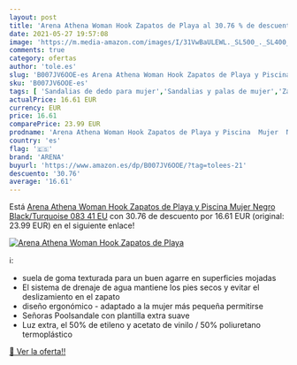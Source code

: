 ```yaml
---
layout: post
title: 'Arena Athena Woman Hook Zapatos de Playa al 30.76 % de descuento'
date: 2021-05-27 19:57:08
image: 'https://m.media-amazon.com/images/I/31VwBaULEWL._SL500_._SL400_.jpg'
comments: true
category: ofertas
author: 'tole.es'
slug: 'B007JV6OOE-es Arena Athena Woman Hook Zapatos de Playa y Piscina Mujer...'
sku: 'B007JV6OOE-es'
tags: [ 'Sandalias de dedo para mujer','Sandalias y palas de mujer','Zapatos','Zapatos para mujer','Zapatos y complementos','arena','zapatos', ]
actualPrice: 16.61 EUR
currency: EUR
price: 16.61
comparePrice: 23.99 EUR
prodname: 'Arena Athena Woman Hook Zapatos de Playa y Piscina  Mujer  Negro  Black/Turquoise 083   41 EU'
country: 'es'
flag: '🇪🇸'
brand: 'ARENA'
buyurl: 'https://www.amazon.es/dp/B007JV6OOE/?tag=tolees-21'
descuento: '30.76'
average: '16.61'
---
```


Está [Arena Athena Woman Hook Zapatos de Playa y Piscina  Mujer  Negro  Black/Turquoise 083   41 EU](https://www.amazon.es/dp/B007JV6OOE/?tag=tolees-21) con 30.76 de descuento por 16.61 EUR (original: 23.99 EUR) en el siguiente enlace!

[![Arena Athena Woman Hook Zapatos de Playa](https://m.media-amazon.com/images/I/31VwBaULEWL._SL500_._SL400_.jpg)](https://www.amazon.es/dp/B007JV6OOE/?tag=tolees-21)

ℹ️:

- suela de goma texturada para un buen agarre en superficies mojadas
- El sistema de drenaje de agua mantiene los pies secos y evitar el deslizamiento en el zapato
- diseño ergonómico - adaptado a la mujer más pequeña permitirse
- Señoras Poolsandale con plantilla extra suave
- Luz extra, el 50% de etileno y acetato de vinilo / 50% poliuretano termoplástico

[🛒 Ver la oferta!!](https://www.amazon.es/dp/B007JV6OOE/?tag=tolees-21)
